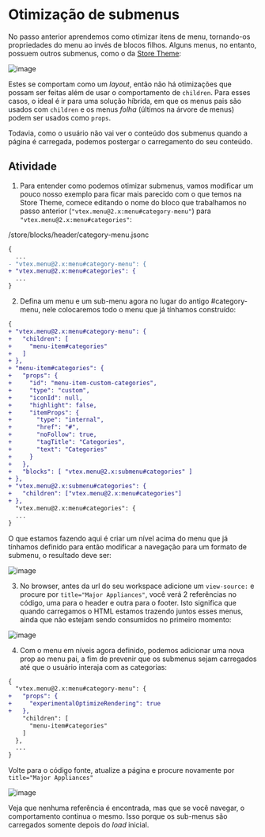 # Otimização de submenus

No passo anterior aprendemos como otimizar itens de menu, tornando-os propriedades do menu ao invés de blocos filhos. Alguns menus, no entanto, possuem outros submenus, como o da [Store Theme](storetheme.vtex.com):

![image](https://user-images.githubusercontent.com/18701182/93831521-5d848700-fc49-11ea-9773-c2d727013f95.png)

Estes se comportam como um _layout_, então não há otimizações que possam ser feitas além de usar o comportamento de `children`. Para esses casos, o ideal é ir para uma solução híbrida, em que os menus pais são usados com `children` e os menus *folha* (últimos na árvore de menus) podem ser usados como `props`. 

Todavia, como o usuário não vai ver o conteúdo dos submenus quando a página é carregada, podemos postergar o carregamento do seu conteúdo. 

## Atividade

1. Para entender como podemos otimizar submenus, vamos modificar um pouco nosso exemplo para ficar mais parecido com o que temos na Store Theme, comece editando o nome do bloco que trabalhamos no passo anterior (`"vtex.menu@2.x:menu#category-menu"`) para `"vtex.menu@2.x:menu#categories"`:

/store/blocks/header/category-menu.jsonc
```diff
{
  ...
- "vtex.menu@2.x:menu#category-menu": {
+ "vtex.menu@2.x:menu#categories": {  
  ...
}
```

2. Defina um menu e um sub-menu agora no lugar do antigo #category-menu, nele colocaremos todo o menu que já tínhamos construído: 

```diff
{
+ "vtex.menu@2.x:menu#category-menu": {
+   "children": [
+     "menu-item#categories"
+   ]
+ },
+ "menu-item#categories": {
+   "props": {
+     "id": "menu-item-custom-categories",
+     "type": "custom",
+     "iconId": null,
+     "highlight": false,
+     "itemProps": {
+       "type": "internal",
+       "href": "#",
+       "noFollow": true,
+       "tagTitle": "Categories",
+       "text": "Categories"
+     }
+   },
+   "blocks": [ "vtex.menu@2.x:submenu#categories" ]
+ },
+ "vtex.menu@2.x:submenu#categories": {
+   "children": ["vtex.menu@2.x:menu#categories"]
+ },
  "vtex.menu@2.x:menu#categories": {  
  ...
}
```

O que estamos fazendo aqui é criar um nível acima do menu que já tínhamos definido para então modificar a navegação para um formato de submenu, o resultado deve ser: 

![image](https://user-images.githubusercontent.com/18701182/93835843-fa015600-fc56-11ea-9b0e-b30a281b2d2b.png)

3. No browser, antes da url do seu workspace adicione um `view-source:` e procure por `title="Major Appliances"`, você verá 2 referências no código, uma para o header e outra para o footer. Isto significa que quando carregamos o HTML estamos trazendo juntos esses menus, ainda que não estejam sendo consumidos no primeiro momento:

![image](https://user-images.githubusercontent.com/18701182/93836918-a7299d80-fc5a-11ea-8804-0b2722742e17.png)

4. Com o menu em níveis agora definido, podemos adicionar uma nova prop ao menu pai, a fim de prevenir que os submenus sejam carregados até que o usuário interaja com as categorias: 

```diff
{
  "vtex.menu@2.x:menu#category-menu": {
+   "props": { 
+     "experimentalOptimizeRendering": true
+   },
    "children": [
      "menu-item#categories"
    ]
  },
  ...
}
```

Volte para o código fonte, atualize a página e procure novamente por `title="Major Appliances"`

![image](https://user-images.githubusercontent.com/18701182/93837006-f5d73780-fc5a-11ea-84c8-18542756e5a7.png)

Veja que nenhuma referência é encontrada, mas que se você navegar, o comportamento continua o mesmo. Isso porque os sub-menus são carregados somente depois do *load* inicial. 
